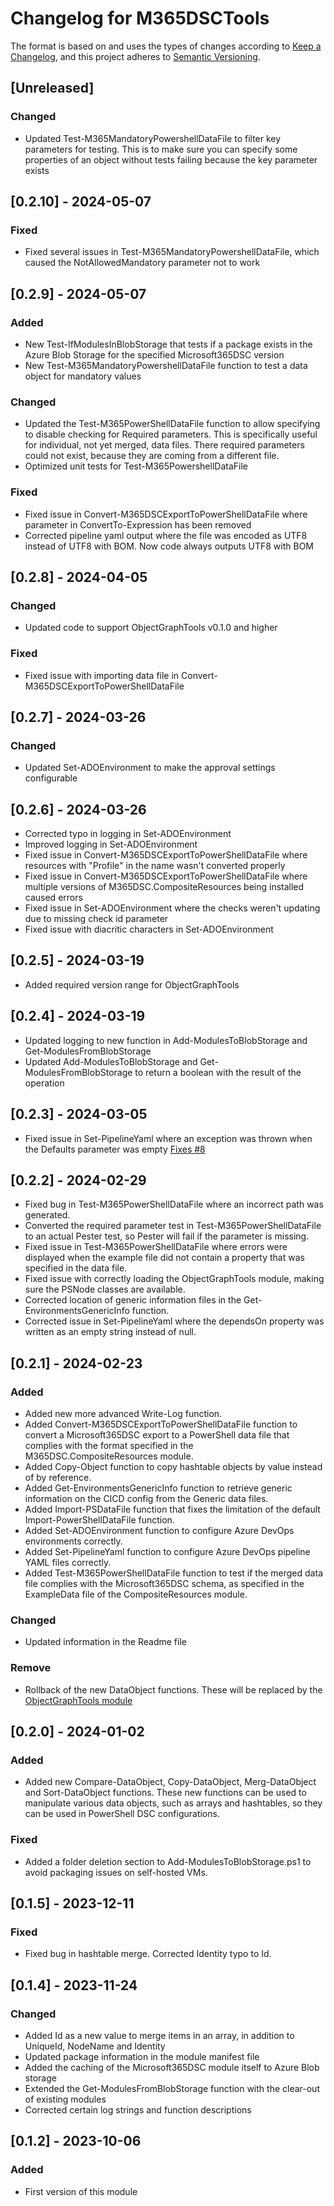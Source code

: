 # Changelog for M365DSCTools

The format is based on and uses the types of changes according to [Keep a Changelog](https://keepachangelog.com/en/1.0.0/),
and this project adheres to [Semantic Versioning](https://semver.org/spec/v2.0.0.html).

## [Unreleased]

### Changed

- Updated Test-M365MandatoryPowershellDataFile to filter key parameters for testing.
  This is to make sure you can specify some properties of an object without tests
  failing because the key parameter exists

## [0.2.10] - 2024-05-07

### Fixed

- Fixed several issues in Test-M365MandatoryPowershellDataFile, which caused the NotAllowedMandatory
  parameter not to work

## [0.2.9] - 2024-05-07

### Added

- New Test-IfModulesInBlobStorage that tests if a package exists in the Azure Blob
  Storage for the specified Microsoft365DSC version
- New Test-M365MandatoryPowershellDataFile function to test a data object for
  mandatory values

### Changed

- Updated the Test-M365PowerShellDataFile function to allow specifying to disable checking
  for Required parameters. This is specifically useful for individual, not yet merged, data
  files. There required parameters could not exist, because they are coming from a different file.
- Optimized unit tests for Test-M365PowershellDataFile

### Fixed

- Fixed issue in Convert-M365DSCExportToPowerShellDataFile where parameter in ConvertTo-Expression
  has been removed
- Corrected pipeline yaml output where the file was encoded as UTF8 instead of UTF8 with BOM. Now
  code always outputs UTF8 with BOM

## [0.2.8] - 2024-04-05

### Changed

- Updated code to support ObjectGraphTools v0.1.0 and higher

### Fixed

- Fixed issue with importing data file in Convert-M365DSCExportToPowerShellDataFile

## [0.2.7] - 2024-03-26

### Changed

- Updated Set-ADOEnvironment to make the approval settings configurable

## [0.2.6] - 2024-03-26

- Corrected typo in logging in Set-ADOEnvironment
- Improved logging in Set-ADOEnvironment
- Fixed issue in Convert-M365DSCExportToPowerShellDataFile where resources with "Profile" in the
  name wasn't converted properly
- Fixed issue in Convert-M365DSCExportToPowerShellDataFile where multiple versions of
  M365DSC.CompositeResources being installed caused errors
- Fixed issue in Set-ADOEnvironment where the checks weren't updating due to missing
  check id parameter
- Fixed issue with diacritic characters in Set-ADOEnvironment

## [0.2.5] - 2024-03-19

- Added required version range for ObjectGraphTools

## [0.2.4] - 2024-03-19

- Updated logging to new function in Add-ModulesToBlobStorage and Get-ModulesFromBlobStorage
- Updated Add-ModulesToBlobStorage and Get-ModulesFromBlobStorage to return a boolean with
  the result of the operation

## [0.2.3] - 2024-03-05

- Fixed issue in Set-PipelineYaml where an exception was thrown when the Defaults
  parameter was empty [Fixes #8](https://github.com/ykuijs/M365DSCTools/issues/8)

## [0.2.2] - 2024-02-29

- Fixed bug in Test-M365PowerShellDataFile where an incorrect path was generated.
- Converted the required parameter test in Test-M365PowerShellDataFile to an actual Pester
  test, so Pester will fail if the parameter is missing.
- Fixed issue in Test-M365PowerShellDataFile where errors were displayed when the example
  file did not contain a property that was specified in the data file.
- Fixed issue with correctly loading the ObjectGraphTools module, making
  sure the PSNode classes are available.
- Corrected location of generic information files in the Get-EnvironmentsGenericInfo function.
- Corrected issue in Set-PipelineYaml where the dependsOn property was written as an empty
  string instead of null.

## [0.2.1] - 2024-02-23

### Added

- Added new more advanced Write-Log function.
- Added Convert-M365DSCExportToPowerShellDataFile function to convert a Microsoft365DSC export
  to a PowerShell data file that complies with the format specified in the M365DSC.CompositeResources
  module.
- Added Copy-Object function to copy hashtable objects by value instead of by reference.
- Added Get-EnvironmentsGenericInfo function to retrieve generic information on the CICD
  config from the Generic data files.
- Added Import-PSDataFile function that fixes the limitation of the default
  Import-PowerShellDataFile function.
- Added Set-ADOEnvironment function to configure Azure DevOps environments correctly.
- Added Set-PipelineYaml function to configure Azure DevOps pipeline YAML files correctly.
- Added Test-M365PowerShellDataFile function to test if the merged data file complies with the
  Microsoft365DSC schema, as specified in the ExampleData file of the CompositeResources module.

### Changed

- Updated information in the Readme file

### Remove

- Rollback of the new DataObject functions. These will be replaced by the [ObjectGraphTools module](https://www.powershellgallery.com/packages/ObjectGraphTools)

## [0.2.0] - 2024-01-02

### Added

- Added new Compare-DataObject, Copy-DataObject, Merg-DataObject and Sort-DataObject functions.
  These new functions can be used to manipulate various data objects, such as arrays and hashtables,
  so they can be used in PowerShell DSC configurations.

### Fixed

- Added a folder deletion section to Add-ModulesToBlobStorage.ps1 to avoid packaging issues on self-hosted VMs.

## [0.1.5] - 2023-12-11

### Fixed

- Fixed bug in hashtable merge. Corrected Identity typo to Id.

## [0.1.4] - 2023-11-24

### Changed

- Added Id as a new value to merge items in an array, in addition to UniqueId, NodeName and Identity
- Updated package information in the module manifest file
- Added the caching of the Microsoft365DSC module itself to Azure Blob storage
- Extended the Get-ModulesFromBlobStorage function with the clear-out of existing modules
- Corrected certain log strings and function descriptions

## [0.1.2] - 2023-10-06

### Added

- First version of this module
